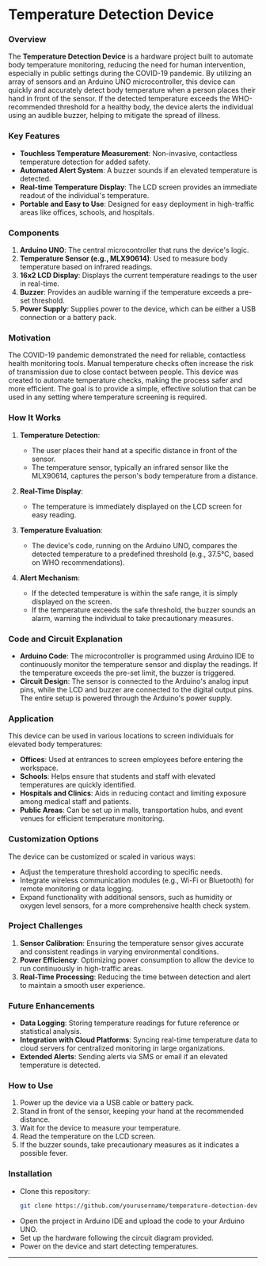 # Temperature Detection Device

### Overview
The **Temperature Detection Device** is a hardware project built to automate body temperature monitoring, reducing the need for human intervention, especially in public settings during the COVID-19 pandemic. By utilizing an array of sensors and an Arduino UNO microcontroller, this device can quickly and accurately detect body temperature when a person places their hand in front of the sensor. If the detected temperature exceeds the WHO-recommended threshold for a healthy body, the device alerts the individual using an audible buzzer, helping to mitigate the spread of illness.

### Key Features
- **Touchless Temperature Measurement**: Non-invasive, contactless temperature detection for added safety.
- **Automated Alert System**: A buzzer sounds if an elevated temperature is detected.
- **Real-time Temperature Display**: The LCD screen provides an immediate readout of the individual's temperature.
- **Portable and Easy to Use**: Designed for easy deployment in high-traffic areas like offices, schools, and hospitals.

### Components
1. **Arduino UNO**: The central microcontroller that runs the device's logic.
2. **Temperature Sensor (e.g., MLX90614)**: Used to measure body temperature based on infrared readings.
3. **16x2 LCD Display**: Displays the current temperature readings to the user in real-time.
4. **Buzzer**: Provides an audible warning if the temperature exceeds a pre-set threshold.
5. **Power Supply**: Supplies power to the device, which can be either a USB connection or a battery pack.

### Motivation
The COVID-19 pandemic demonstrated the need for reliable, contactless health monitoring tools. Manual temperature checks often increase the risk of transmission due to close contact between people. This device was created to automate temperature checks, making the process safer and more efficient. The goal is to provide a simple, effective solution that can be used in any setting where temperature screening is required.

### How It Works
1. **Temperature Detection**: 
   - The user places their hand at a specific distance in front of the sensor.
   - The temperature sensor, typically an infrared sensor like the MLX90614, captures the person's body temperature from a distance.
   
2. **Real-Time Display**:
   - The temperature is immediately displayed on the LCD screen for easy reading.
   
3. **Temperature Evaluation**:
   - The device's code, running on the Arduino UNO, compares the detected temperature to a predefined threshold (e.g., 37.5°C, based on WHO recommendations).
   
4. **Alert Mechanism**:
   - If the detected temperature is within the safe range, it is simply displayed on the screen.
   - If the temperature exceeds the safe threshold, the buzzer sounds an alarm, warning the individual to take precautionary measures.
   
### Code and Circuit Explanation
- **Arduino Code**: The microcontroller is programmed using Arduino IDE to continuously monitor the temperature sensor and display the readings. If the temperature exceeds the pre-set limit, the buzzer is triggered.
- **Circuit Design**: The sensor is connected to the Arduino's analog input pins, while the LCD and buzzer are connected to the digital output pins. The entire setup is powered through the Arduino's power supply.

### Application
This device can be used in various locations to screen individuals for elevated body temperatures:
- **Offices**: Used at entrances to screen employees before entering the workspace.
- **Schools**: Helps ensure that students and staff with elevated temperatures are quickly identified.
- **Hospitals and Clinics**: Aids in reducing contact and limiting exposure among medical staff and patients.
- **Public Areas**: Can be set up in malls, transportation hubs, and event venues for efficient temperature monitoring.

### Customization Options
The device can be customized or scaled in various ways:
- Adjust the temperature threshold according to specific needs.
- Integrate wireless communication modules (e.g., Wi-Fi or Bluetooth) for remote monitoring or data logging.
- Expand functionality with additional sensors, such as humidity or oxygen level sensors, for a more comprehensive health check system.

### Project Challenges
1. **Sensor Calibration**: Ensuring the temperature sensor gives accurate and consistent readings in varying environmental conditions.
2. **Power Efficiency**: Optimizing power consumption to allow the device to run continuously in high-traffic areas.
3. **Real-Time Processing**: Reducing the time between detection and alert to maintain a smooth user experience.

### Future Enhancements
- **Data Logging**: Storing temperature readings for future reference or statistical analysis.
- **Integration with Cloud Platforms**: Syncing real-time temperature data to cloud servers for centralized monitoring in large organizations.
- **Extended Alerts**: Sending alerts via SMS or email if an elevated temperature is detected.

### How to Use
1. Power up the device via a USB cable or battery pack.
2. Stand in front of the sensor, keeping your hand at the recommended distance.
3. Wait for the device to measure your temperature.
4. Read the temperature on the LCD screen.
5. If the buzzer sounds, take precautionary measures as it indicates a possible fever.

### Installation
- Clone this repository:
  ```bash
  git clone https://github.com/yourusername/temperature-detection-device
  ```
- Open the project in Arduino IDE and upload the code to your Arduino UNO.
- Set up the hardware following the circuit diagram provided.
- Power on the device and start detecting temperatures.

---
